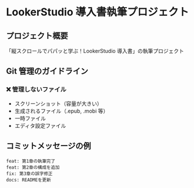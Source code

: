 # LookerStudio 導入書執筆プロジェクト

## プロジェクト概要

「縦スクロールでパパッと学ぶ！LookerStudio 導入書」の執筆プロジェクト

## Git 管理のガイドライン

### ❌ 管理しないファイル

-   スクリーンショット（容量が大きい）
-   生成されるファイル（.epub, .mobi 等）
-   一時ファイル
-   エディタ設定ファイル

## コミットメッセージの例

```
feat: 第1章の執筆完了
feat: 第2章の構成を追加
fix: 第3章の誤字修正
docs: READMEを更新
```
